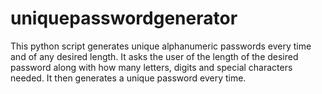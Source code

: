 # uniquepasswordgenerator
This python script generates unique alphanumeric passwords every time and of any desired length. It asks the user of the length of the desired password along with how many letters, digits and special characters needed. It then generates a unique password every time.
